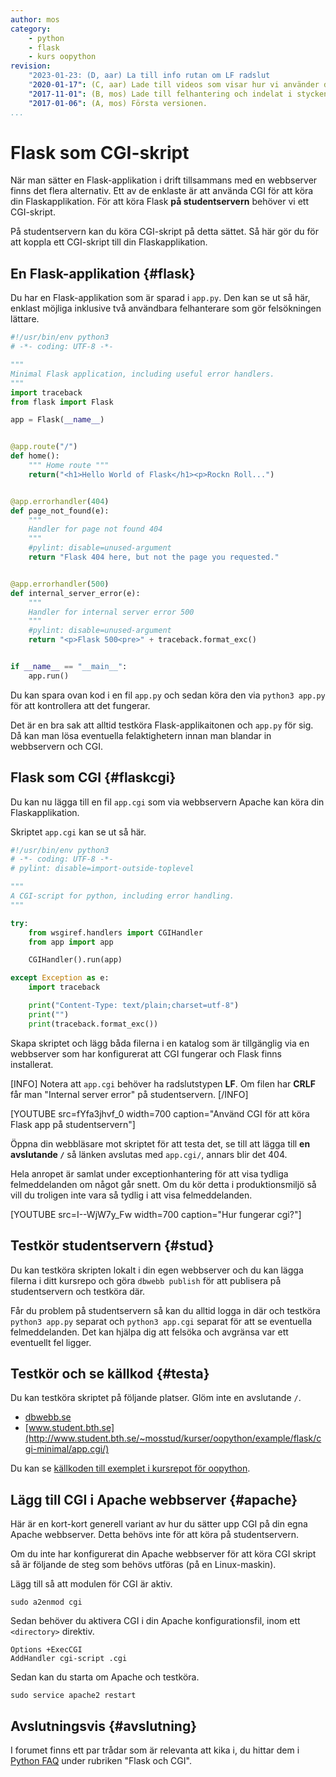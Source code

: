 ```yaml
---
author: mos
category:
    - python
    - flask
    - kurs oopython
revision:
    "2023-01-23: (D, aar) La till info rutan om LF radslut
    "2020-01-17": (C, aar) Lade till videos som visar hur vi använder det på studentserver och förklarar CGI.
    "2017-11-01": (B, mos) Lade till felhantering och indelat i stycken samt kort note om hur lägga till CGI i Apache.
    "2017-01-06": (A, mos) Första versionen.
...
```

Flask som CGI-skript
==================================

När man sätter en Flask-applikation i drift tillsammans med en webbserver finns det flera alternativ. Ett av de enklaste är att använda CGI för att köra din Flaskapplikation. För att köra Flask **på studentservern** behöver vi ett CGI-skript.

På studentservern kan du köra CGI-skript på detta sättet. Så här gör du för att koppla ett CGI-skript till din Flaskapplikation.

<!--more-->



En Flask-applikation {#flask}
-----------------------------------

Du har en Flask-applikation som är sparad i `app.py`. Den kan se ut så här, enklast möjliga inklusive två användbara felhanterare som gör felsökningen lättare.

```python
#!/usr/bin/env python3
# -*- coding: UTF-8 -*-

"""
Minimal Flask application, including useful error handlers.
"""
import traceback
from flask import Flask

app = Flask(__name__)


@app.route("/")
def home():
    """ Home route """
    return("<h1>Hello World of Flask</h1><p>Rockn Roll...")


@app.errorhandler(404)
def page_not_found(e):
    """
    Handler for page not found 404
    """
    #pylint: disable=unused-argument
    return "Flask 404 here, but not the page you requested."


@app.errorhandler(500)
def internal_server_error(e):
    """
    Handler for internal server error 500
    """
    #pylint: disable=unused-argument
    return "<p>Flask 500<pre>" + traceback.format_exc()


if __name__ == "__main__":
    app.run()
```

Du kan spara ovan kod i en fil `app.py` och sedan köra den via `python3 app.py` för att kontrollera att det fungerar.

Det är en bra sak att alltid testköra Flask-applikaitonen och `app.py` för sig. Då kan man lösa eventuella felaktighetern innan man blandar in webbservern och CGI.



Flask som CGI {#flaskcgi}
-----------------------------------

Du kan nu lägga till en fil `app.cgi` som via webbservern Apache kan köra din Flaskapplikation.

Skriptet `app.cgi` kan se ut så här.

```python
#!/usr/bin/env python3
# -*- coding: UTF-8 -*-
# pylint: disable=import-outside-toplevel

"""
A CGI-script for python, including error handling.
"""

try:
    from wsgiref.handlers import CGIHandler
    from app import app

    CGIHandler().run(app)

except Exception as e:
    import traceback

    print("Content-Type: text/plain;charset=utf-8")
    print("")
    print(traceback.format_exc())
```

Skapa skriptet och lägg båda filerna i en katalog som är tillgänglig via en webbserver som har konfigurerat att CGI fungerar och Flask finns installerat.

[INFO]
Notera att `app.cgi` behöver ha radslutstypen **LF**. Om filen har **CRLF** får man "Internal server error" på studentservern.
[/INFO]

[YOUTUBE src=fYfa3jhvf_0 width=700 caption="Använd CGI för att köra Flask app på studentservern"]

Öppna din webbläsare mot skriptet för att testa det, se till att lägga till **en avslutande `/`** så länken avslutas med `app.cgi/`, annars blir det 404.

Hela anropet är samlat under exceptionhantering för att visa tydliga felmeddelanden om något går snett. Om du kör detta i produktionsmiljö så vill du troligen inte vara så tydlig i att visa felmeddelanden.

[YOUTUBE src=I--WjW7y_Fw width=700 caption="Hur fungerar cgi?"]


Testkör studentservern {#stud}
-----------------------------------

Du kan testköra skripten lokalt i din egen webbserver och du kan lägga filerna i ditt kursrepo och göra `dbwebb publish` för att publisera på studentservern och testköra där.

Får du problem på studentservern så kan du alltid logga in där och testköra `python3 app.py` separat och `python3 app.cgi` separat för att se eventuella felmeddelanden. Det kan hjälpa dig att felsöka och avgränsa var ett eventuellt fel ligger.



Testkör och se källkod {#testa}
-----------------------------------

Du kan testköra skriptet på följande platser. Glöm inte en avslutande `/`.

* [dbwebb.se](repo/oopython/example/flask/cgi-minimal/app.cgi/)
* [www.student.bth.se](http://www.student.bth.se/~mosstud/kurser/oopython/example/flask/cgi-minimal/app.cgi/)

Du kan se [källkoden till exemplet i kursrepot för oopython](https://github.com/dbwebb-se/oopython/tree/master/example/flask/cgi-minimal).



Lägg till CGI i Apache webbserver {#apache}
-----------------------------------

Här är en kort-kort generell variant av hur du sätter upp CGI på din egna Apache webbserver. Detta behövs inte för att köra på studentservern.

Om du inte har konfigurerat din Apache webbserver för att köra CGI skript så är följande de steg som behövs utföras (på en Linux-maskin).

Lägg till så att modulen för CGI är aktiv.

```text
sudo a2enmod cgi
```

Sedan behöver du aktivera CGI i din Apache konfigurationsfil, inom ett `<directory>` direktiv.

```text
Options +ExecCGI
AddHandler cgi-script .cgi
```

Sedan kan du starta om Apache och testköra.

```text
sudo service apache2 restart
```



Avslutningsvis {#avslutning}
-----------------------------------

I forumet finns ett par trådar som är relevanta att kika i, du hittar dem i [Python FAQ](t/2880) under rubriken "Flask och CGI".

